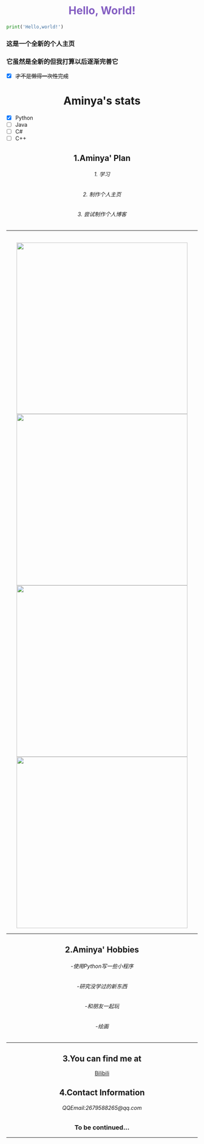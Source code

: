 <h1 align="center" class="info" style="color:#845EC2">Hello, World!</h1>

```python
print('Hello,world!')
```
<h3>这是一个全新的个人主页</h3>
<h3>它虽然是全新的但我打算以后逐渐完善它</h3>

- [x] ~~才不是懒得一次性完成~~
<h1 align="center" class="info">Aminya's stats</h1>

- [x] Python
- [ ] Java
- [ ] C#
- [ ] C++
<h2 align="center" class="info">1.Aminya' Plan</h2>

<h6 align="center">1. 学习</h6>
<h6 align="center">2. 制作个人主页</h6>
<h6 align="center">3. 尝试制作个人博客</h6>

***
<br/>
<div align="center">
  <a href="https://github.com/anuraghazra/github-readme-stats#gh-dark-mode-only">
  <img width="450em" src="https://github-readme-stats.vercel.app/api?username=Aminya121&show_icons=true&title_color=33AC8B&text_color=27AFB1&icon_color=77FAC6&bg_color=222830&hide_border=true">
  </a>
<br/>
<div align="center">
  <a href="https://github.com/anuraghazra/github-readme-stats#gh-light-mode-only">
  <img width="450em" src="https://github-readme-stats.vercel.app/api?username=Aminya121&show_icons=true&title_color=9CEAEC&text_color=7FD1AE&icon_color=00C6CF&bg_color=FFFFFF,&hide_border=true">
  </a>
<br/>
<div align="center">
  <a href="https://github.com/anuraghazra/github-readme-stats#gh-dark-mode-only">
  <img width="450em" src="https://github-readme-stats.vercel.app/api/top-langs/?username=Aminya121&bg_color=222830&title_color=00C9C8&text_color=BFFCF9&height=300&hide_border=true&layout=compact">
  </a>
  <a href="https://github.com/anuraghazra/github-readme-stats#gh-light-mode-only">
  <img width="450em" src="https://github-readme-stats.vercel.app/api/top-langs/?username=Aminya121&bg_color=FFFFFF&title_color=8685EF&text_color=007D83&height=300&hide_border=true&layout=compact">
  </a>
  <br>



  
***
<h2 align="center" class="info">2.Aminya' Hobbies</h2>
    
<h6>-使用Python写一些小程序</h6>
<h6>-研究没学过的新东西</h6>
<h6>-和朋友一起玩</h6>
<h6>-绘画</h6>

***

## **3.You can find me at**

</head>
<body>
<a href="https://space.bilibili.com/1331353550">Bilibili</a>
</body>
</html>


## **4.Contact Information**

 <h6>QQEmail:2679588265@qq.com</h6>

<h3>To be continued...</h3>  

 ***


